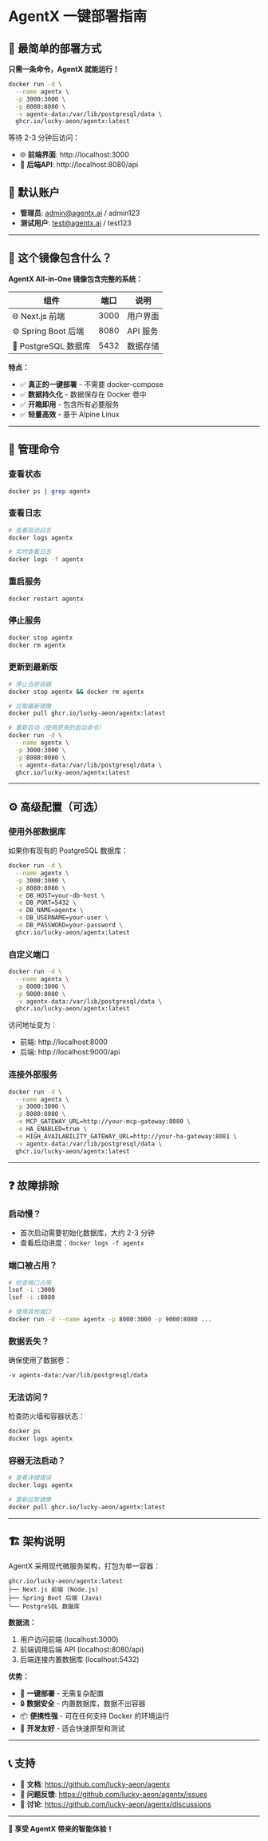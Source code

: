 # AgentX 一键部署指南

## 🚀 最简单的部署方式

**只需一条命令，AgentX 就能运行！**

```bash
docker run -d \
  --name agentx \
  -p 3000:3000 \
  -p 8080:8080 \
  -v agentx-data:/var/lib/postgresql/data \
  ghcr.io/lucky-aeon/agentx:latest
```

等待 2-3 分钟后访问：
- 🌐 **前端界面**: http://localhost:3000
- 🔌 **后端API**: http://localhost:8080/api

## 👤 默认账户

- **管理员**: admin@agentx.ai / admin123
- **测试用户**: test@agentx.ai / test123

---

## 🎯 这个镜像包含什么？

**AgentX All-in-One 镜像包含完整的系统：**

| 组件 | 端口 | 说明 |
|------|------|------|
| 🌐 Next.js 前端 | 3000 | 用户界面 |
| ⚙️ Spring Boot 后端 | 8080 | API 服务 |
| 💾 PostgreSQL 数据库 | 5432 | 数据存储 |

**特点：**
- ✅ **真正的一键部署** - 不需要 docker-compose
- ✅ **数据持久化** - 数据保存在 Docker 卷中
- ✅ **开箱即用** - 包含所有必要服务
- ✅ **轻量高效** - 基于 Alpine Linux

---

## 🔧 管理命令

### 查看状态
```bash
docker ps | grep agentx
```

### 查看日志
```bash
# 查看启动日志
docker logs agentx

# 实时查看日志
docker logs -f agentx
```

### 重启服务
```bash
docker restart agentx
```

### 停止服务
```bash
docker stop agentx
docker rm agentx
```

### 更新到最新版
```bash
# 停止当前容器
docker stop agentx && docker rm agentx

# 拉取最新镜像
docker pull ghcr.io/lucky-aeon/agentx:latest

# 重新启动（使用原来的启动命令）
docker run -d \
  --name agentx \
  -p 3000:3000 \
  -p 8080:8080 \
  -v agentx-data:/var/lib/postgresql/data \
  ghcr.io/lucky-aeon/agentx:latest
```

---

## ⚙️ 高级配置（可选）

### 使用外部数据库

如果你有现有的 PostgreSQL 数据库：

```bash
docker run -d \
  --name agentx \
  -p 3000:3000 \
  -p 8080:8080 \
  -e DB_HOST=your-db-host \
  -e DB_PORT=5432 \
  -e DB_NAME=agentx \
  -e DB_USERNAME=your-user \
  -e DB_PASSWORD=your-password \
  ghcr.io/lucky-aeon/agentx:latest
```

### 自定义端口

```bash
docker run -d \
  --name agentx \
  -p 8000:3000 \
  -p 9000:8080 \
  -v agentx-data:/var/lib/postgresql/data \
  ghcr.io/lucky-aeon/agentx:latest
```

访问地址变为：
- 前端: http://localhost:8000
- 后端: http://localhost:9000/api

### 连接外部服务

```bash
docker run -d \
  --name agentx \
  -p 3000:3000 \
  -p 8080:8080 \
  -e MCP_GATEWAY_URL=http://your-mcp-gateway:8080 \
  -e HA_ENABLED=true \
  -e HIGH_AVAILABILITY_GATEWAY_URL=http://your-ha-gateway:8081 \
  -v agentx-data:/var/lib/postgresql/data \
  ghcr.io/lucky-aeon/agentx:latest
```

---

## ❓ 故障排除

### 启动慢？
- 首次启动需要初始化数据库，大约 2-3 分钟
- 查看启动进度：`docker logs -f agentx`

### 端口被占用？
```bash
# 检查端口占用
lsof -i :3000
lsof -i :8080

# 使用其他端口
docker run -d --name agentx -p 8000:3000 -p 9000:8080 ...
```

### 数据丢失？
确保使用了数据卷：
```bash
-v agentx-data:/var/lib/postgresql/data
```

### 无法访问？
检查防火墙和容器状态：
```bash
docker ps
docker logs agentx
```

### 容器无法启动？
```bash
# 查看详细错误
docker logs agentx

# 重新拉取镜像
docker pull ghcr.io/lucky-aeon/agentx:latest
```

---

## 🏗️ 架构说明

AgentX 采用现代微服务架构，打包为单一容器：

```
ghcr.io/lucky-aeon/agentx:latest
├── Next.js 前端 (Node.js)
├── Spring Boot 后端 (Java)
└── PostgreSQL 数据库
```

**数据流：**
1. 用户访问前端 (localhost:3000)
2. 前端调用后端 API (localhost:8080/api)
3. 后端连接内置数据库 (localhost:5432)

**优势：**
- 🚀 **一键部署** - 无需复杂配置
- 🔒 **数据安全** - 内置数据库，数据不出容器
- 📦 **便携性强** - 可在任何支持 Docker 的环境运行
- 🎯 **开发友好** - 适合快速原型和测试

---

## 📞 支持

- 📖 **文档**: https://github.com/lucky-aeon/agentx
- 🐛 **问题反馈**: https://github.com/lucky-aeon/agentx/issues
- 💬 **讨论**: https://github.com/lucky-aeon/agentx/discussions

---

**🎉 享受 AgentX 带来的智能体验！**